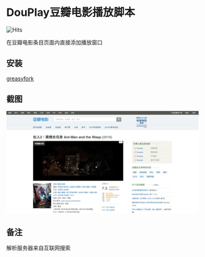 # DouPlay豆瓣电影播放脚本                         
![Hits](https://hitcounter.pythonanywhere.com/count/tag.svg?url=https%3A%2F%2Fgithub.com%2Fned42%2FDouPlay)

在豆瓣电影条目页面内直接添加播放窗口
## 安装
[greasyfork](https://greasyfork.org/zh-CN/scripts/377259-douplay-%E8%B1%86%E7%93%A3%E7%94%B5%E5%BD%B1%E5%9C%A8%E7%BA%BF%E6%92%AD%E6%94%BE)

## 截图
![](https://raw.githubusercontent.com/ned42/DouPlay/master/dp21.png)

## 备注
解析服务器来自互联网搜索
